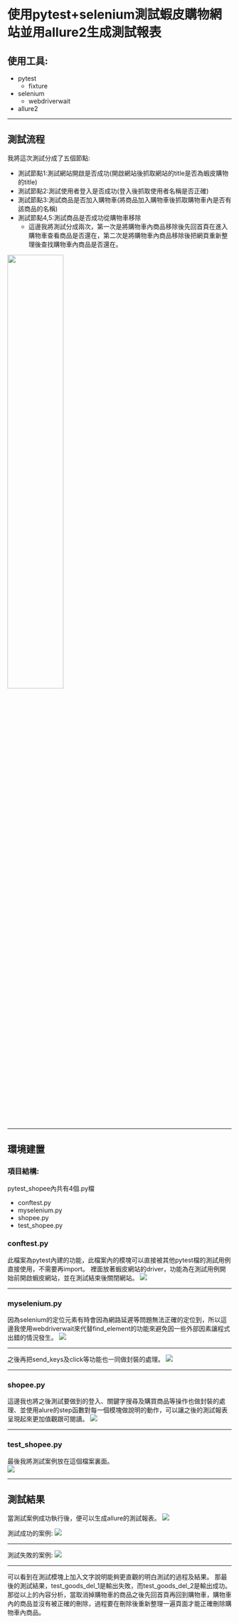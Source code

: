 # 使用pytest+selenium測試蝦皮購物網站並用allure2生成測試報表
## 使用工具:
* pytest
  * fixture
* selenium
  * webdriverwait
* allure2
***
## 測試流程
我將這次測試分成了五個節點:
* 測試節點1:測試網站開啟是否成功(開啟網站後抓取網站的title是否為蝦皮購物的title)
* 測試節點2:測試使用者登入是否成功(登入後抓取使用者名稱是否正確)
* 測試節點3:測試商品是否加入購物車(將商品加入購物車後抓取購物車內是否有該商品的名稱)
* 測試節點4,5:測試商品是否成功從購物車移除
  * 這邊我將測試分成兩次，第一次是將購物車內商品移除後先回首頁在進入購物車查看商品是否還在，第二次是將購物車內商品移除後把網頁重新整理後查找購物車內商品是否還在。
<img src="picture/image.jpg" width="50%">

***
## 環境建置
### 項目結構:
pytest_shopee內共有4個.py檔
* conftest.py
* myselenium.py
* shopee.py
* test_shopee.py
### conftest.py
此檔案為pytest內建的功能，此檔案內的模塊可以直接被其他pytest檔的測試用例直接使用，不需要再import。
裡面放著蝦皮網站的driver，功能為在測試用例開始前開啟蝦皮網站，並在測試結束後關閉網站。
<img src="picture/code1.PNG">
***
### myselenium.py
因為selenium的定位元素有時會因為網路延遲等問題無法正確的定位到，所以這邊我使用webdriverwait來代替find_element的功能來避免因一些外部因素讓程式出錯的情況發生。
<img src="picture/code2.PNG">
***
之後再把send_keys及click等功能也一同做封裝的處理。
<img src="picture/code3.PNG">
***
### shopee.py
這邊我也將之後測試要做到的登入、關鍵字搜尋及購買商品等操作也做封裝的處理、並使用alure的step函數對每一個模塊做說明的動作，可以讓之後的測試報表呈現起來更加值觀跟可閱讀。
<img src="picture/code4.PNG">
***
### test_shopee.py
最後我將測試案例放在這個檔案裏面。        
<img src="picture/code5.PNG">
***
## 測試結果
當測試案例成功執行後，便可以生成allure的測試報表。
<img src="picture/allure1.PNG">

測試成功的案例:
<img src="picture/allure2.PNG">
***
測試失敗的案例:
<img src="picture/allure3.PNG">
***
可以看到在測試模塊上加入文字說明能夠更直觀的明白測試的過程及結果。
那最後的測試結果，test_goods_del_1是輸出失敗，而test_goods_del_2是輸出成功。
那從以上的內容分析，當取消掉購物車的商品之後先回首頁再回到購物車，購物車內的商品並沒有被正確的刪除，過程要在刪除後重新整理一遍頁面才能正確刪除購物車內商品。
